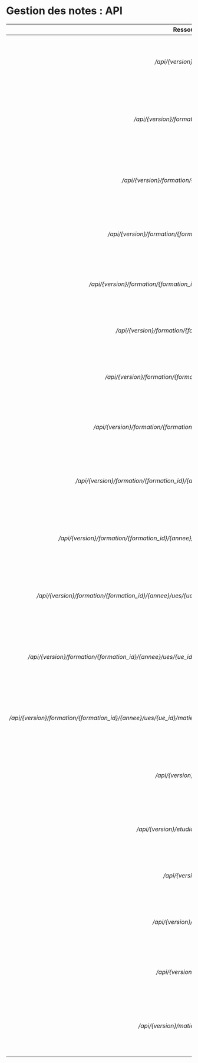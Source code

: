 # Gestion des notes : API

| Ressource | **GET** | **PUT** | **POST** | **DELETE** |
| :-------: | :-----: | :-----: | :------: | :--------: |
| */api/{version}/formation* | Retourne la liste des promotions | Remplace toute la collection de promotions par une autre | Créer une nouvelle promotion | Supprime toutes les promotions |
| */api/{version}/formation/{formation_id}* | Retourne la liste des promotions de cette formation | Remplace les informations de cette formation ou la créer si elle n'existe pas | X | Supprime la formation à cette adresse |
| */api/{version}/formation/{formation_id}/{annee}* | Retourne les informations de la promotion | Remplace les informations de la promotion ou l'ajouter si il n'existe pas | X | Supprime la promotion |
| */api/{version}/formation/{formation_id}/{annee}/etudiants* | Retourne la liste des étudiants de la promotion | Remplace toute la collection d'étudiants par une autre | Ajoute un étudiant à cette promotion | Retire tous les étudiants de cette promotion |
| */api/{version}/formation/{formation_id}/{annee}/etudiants/{etudiant_id}* | Retourne les informations de l'étudiant | Remplace les informations de cet étudiant ou l'ajouter si il n'existe pas | X | Retire l'étudiant à cette adresse de la promotion |
| */api/{version}/formation/{formation_id}/{annee}/ues* | Retourne la liste des UE de la promotion | Remplace toute la collection d'UE par une autre | Ajouter une UE dans la promotion | Retire toutes les UE de la promotion |
| */api/{version}/formation/{formation_id}/{annee}/ues/{ue_id}* | Retourne les informations de l'UE | Remplace les informations de cette UE ou l'ajouter si elle n'existe pas | X | Retire l'UE à cette adresse de la promotion |
| */api/{version}/formation/{formation_id}/{annee}/ues/{ue_id}/matiere* | Retourne la liste des matières de l'UE | Remplace toute la collection des matières par une autre | Ajouter une matière dans l'UE | Retire toutes les matières de l'UE |
| */api/{version}/formation/{formation_id}/{annee}/ues/{ue_id}/matiere/{matiere_id}* | Retourne les informations de la matière | Remplace les informations de cette matière ou l'ajouter si elle n'existe pas | X | Retire la matière à cette adresse de l'UE |
| */api/{version}/formation/{formation_id}/{annee}/ues/{ue_id}/matiere/{matiere_id}/evaluations* | Retourne la liste des évaluations de la matière | Remplace toute la collection des evaluations par une autre | Ajouter une évaluation dans la matière | Retire toutes les évaluation de la matières |
| */api/{version}/formation/{formation_id}/{annee}/ues/{ue_id}/matiere/{matiere_id}/evaluations/{evaluation_id}* | Retourne les informations de l'évaluation | Remplace les informations de cette évaluation ou l'ajouter si elle n'existe pas | X | Retire l'évaluation à cette adresse de la matière |
| */api/{version}/formation/{formation_id}/{annee}/ues/{ue_id}/matiere/{matiere_id}/evaluations/{evaluation_id}/notes* | Retourne la liste des notes de l'évaluation | Remplace toute la collection des notes de l'évaluation par une autre | Ajouter une nouvelle liste de notes | Supprime toutes les notes |
| */api/{version}/formation/{formation_id}/{annee}/ues/{ue_id}/matiere/{matiere_id}/evaluations/{evaluation_id}/notes/{etudiant_id}* | Retourne les informations de la note pour un étudiant | Remplace les informations de cette note ou l'ajoute si elle n'existe pas | X | Supprime la note de l'étudiant à cette adresse pour cette évaluation |
| */api/{version}/etudiants* | Retourne la liste des étudiants | Remplace toute la collection des étudiants par une autre | Créer un nouvel étudiant | Supprime tous les étudiants |
| */api/{version}/etudiants/{etudiant_id}* | Retourne les informations de l'étudiant | Remplace les informations de cet étudiant ou l'ajouter si il n'existe pas | X | Supprime l'étudiant |
| */api/{version}/ues* | Retourne la liste des UEs  | Remplace toute la collection d'UEs par une autre | Créer une nouvelle UE | Supprime toutes les UEs |
| */api/{version}/ues/{ue_id}* | Retourne les informations de l'UE | Remplace les informations de cette UE ou l'ajouter si elle n'existe pas | X | Supprime l'UE |
| */api/{version}/matieres* | Retourne la liste des matières | Remplace toute la collection de matières par une autre | Créer une nouvelle matière | Supprime toutes les matières |
| */api/{version}/matieres/{matiere_id}* | Retourne les informations de la matière | Remplace les informations de cette matière ou l'ajouter si elle n'existe pas | X | Supprime la matière |
